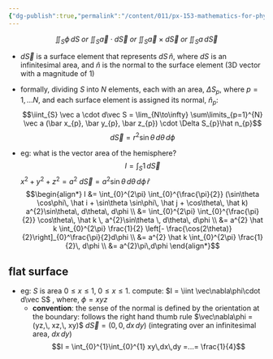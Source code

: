```yaml
---
{"dg-publish":true,"permalink":"/content/011/px-153-mathematics-for-physicists/term-2/px-153-i-integration/px-153-i11-surface-integrals/","noteIcon":"1","created":"2024-11-25T10:50:32.000+00:00","updated":"2024-11-26T19:38:19.126+00:00"}
---
```


$$\iint_{S} \phi\,dS \; or \; \iint_{S} \vec a \cdot d\vec S \; or \; \iint_{S} \vec a \times d\vec S \; or \; \iint_{S} a\, d\vec S$$
- $d\vec S$ is a surface element that represents $dS\,\hat n$, where $dS$ is an infinitesimal area, and $\hat n$ is the normal to the surface element (3D vector with a magnitude of 1)

- formally, dividing $S$ into $N$ elements, each with an area, $\Delta S_{p}$, where $p=1,...N$, and each surface element is assigned its normal, $\hat n_{p}$: 
$$\iint_{S} \vec a \cdot d\vec S = \lim_{N\to\infty} \sum\limits_{p=1}^{N} \vec a (\bar x_{p}, \bar y_{p}, \bar z_{p}) \cdot \Delta S_{p}\hat n_{p}$$ 
$$d\vec S = r^{2}\sin\theta \, d\theta \, d\phi$$
- eg: what is the vector area of the hemisphere?
	$$I = \int_{S} 1\,d\vec S$$
		$x^{2}+y^{2}+z^{2}=a^{2}$
		$d\vec S = a^{2}\sin\theta \, d\theta\, d\phi\, \hat r$
$$\begin{align*}
	I &= \int_{0}^{2\pi} \int_{0}^{\frac{\pi}{2}} (\sin\theta \cos\phi\, \hat i + \sin\theta \sin\phi\, \hat j + \cos\theta\, \hat k) a^{2}\sin\theta\, d\theta\, d\phi \\
	&= \int_{0}^{2\pi} \int_{0}^{\frac{\pi}{2}} \cos\theta\, \hat k \, a^{2}\sin\theta \, d\theta\, d\phi \\
	&= a^{2} \hat k \int_{0}^{2\pi} \frac{1}{2} \left[- \frac{\cos(2\theta)}{2}\right]_{0}^\frac{\pi}{2}d\phi \\
	&= a^{2} \hat k \int_{0}^{2\pi} \frac{1}{2}\, d\phi \\
	&= a^{2}\pi\,d\phi
\end{align*}$$
## flat surface
- eg: $S$ is area $0\leq x\leq1,\; 0\leq x\leq1$. compute: $I = \iint \vec\nabla\phi\cdot d\vec S$ , where, $\phi=xyz$	
	- **convention**: the sense of the normal is defined by the orientation at the boundary: follows the right hand thumb rule
		$\vec\nabla\phi = (yz,\, xz,\, xy)$ 
		$d\vec S = (0,0,dx\,dy)$ (integrating over an infinitesimal area, $dx\,dy$)
	$$I = \int_{0}^{1}\int_{0}^{1} xy\,dx\,dy =...= \frac{1}{4}$$
